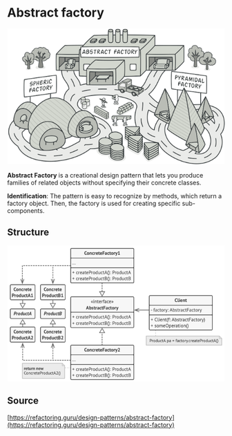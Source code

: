 # Abstract factory

![Abstract factory](/public/assets/Pattern/Creational/AbstractFactory/icon.png)

__Abstract Factory__ is a creational design pattern that lets you produce families of related objects 
without specifying their concrete classes.

__Identification__: The pattern is easy to recognize by methods, which return a factory object. 
Then, the factory is used for creating specific sub-components.

## Structure

![Structure](/public/assets/Pattern/Creational/AbstractFactory/structure.png)

## Source

[https://refactoring.guru/design-patterns/abstract-factory](https://refactoring.guru/design-patterns/abstract-factory)